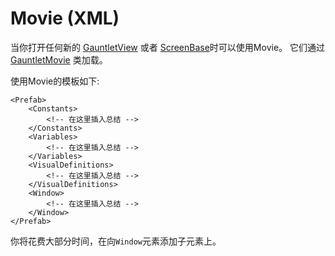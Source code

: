 # Movie \(XML\)

当你打开任何新的 [GauntletView](gauntletview.md) 或者 [ScreenBase](screenbase.md)时可以使用Movie。
它们通过 [GauntletMovie](gauntletmovie.md) 类加载。



使用Movie的模板如下:

```markup
<Prefab>
    <Constants>
        <!-- 在这里插入总结 -->
    </Constants>
    <Variables>
        <!-- 在这里插入总结 -->
    </Variables>
    <VisualDefinitions>
        <!-- 在这里插入总结 -->
    </VisualDefinitions>
    <Window>
        <!-- 在这里插入总结 -->
    </Window>
</Prefab>
```

你将花费大部分时间，在向`Window`元素添加子元素上。
